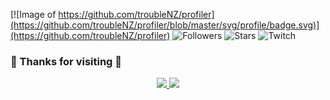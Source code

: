 [![Image of https://github.com/troubleNZ/profiler](https://github.com/troubleNZ/profiler/blob/master/svg/profile/badge.svg)](https://github.com/troubleNZ/profiler)
![Followers](https://img.shields.io/github/followers/troublenz?style=social)
![Stars](https://img.shields.io/github/stars/troublenz?style=social)
![Twitch](https://img.shields.io/twitch/status/troubleshootr?style=social)


### 🤖 Thanks for visiting 🤖

<p align="center">
  
  <tr>
    <td align="center" style="padding=0;width=50%;">
      <a href="https://github.com/troubleNZ">
      <img src="https://github-readme-stats.vercel.app/api/?username=troubleNZ&theme=transparent&show_icons=true"/>
      <img src="https://github-readme-stats.vercel.app/api/top-langs/?username=troubleNZ&langs_count=5&theme=transparent"/>
    </td>
  </tr>
</p>

<!--
**troubleNZ/troubleNZ** is a ✨ _special_ ✨ repository because its `README.md` (this file) appears on your GitHub profile.

Here are some ideas to get you started:

- 🔭 I’m currently working on ...
- 🌱 I’m currently learning LUA, Unreal5, TypeScript, PowerShell
- 👯 I’m looking to collaborate on qbcore scripts
- 🤔 I’m looking for help with ...
- 💬 Ask me about ...
- 📫 How to reach me: ...
- 😄 Pronouns: ...
- ⚡ Fun fact: ...
-->
